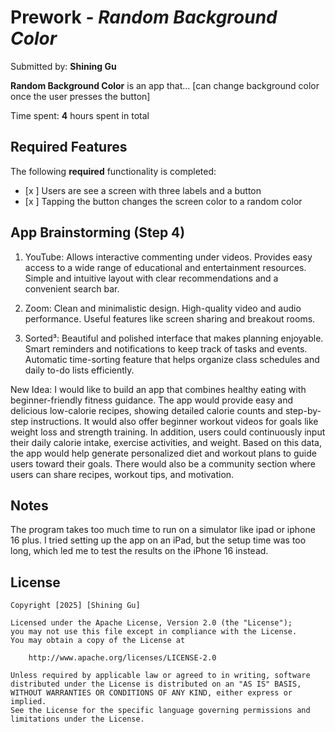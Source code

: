 # Prework - *Random Background Color*

Submitted by: **Shining Gu**

**Random Background Color** is an app that... [can change background color once the user presses the button] 

Time spent: **4** hours spent in total

## Required Features

The following **required** functionality is completed:

- [x ] Users are see a screen with three labels and a button
- [x ] Tapping the button changes the screen color to a random color

## App Brainstorming (Step 4)
1. YouTube:
Allows interactive commenting under videos.
Provides easy access to a wide range of educational and entertainment resources.
Simple and intuitive layout with clear recommendations and a convenient search bar.

2. Zoom:
Clean and minimalistic design.
High-quality video and audio performance.
Useful features like screen sharing and breakout rooms.

3. Sorted³:
Beautiful and polished interface that makes planning enjoyable.
Smart reminders and notifications to keep track of tasks and events.
Automatic time-sorting feature that helps organize class schedules and daily to-do lists efficiently.

New Idea:
I would like to build an app that combines healthy eating with beginner-friendly fitness guidance. 
The app would provide easy and delicious low-calorie recipes, showing detailed calorie counts and step-by-step instructions. 
It would also offer beginner workout videos for goals like weight loss and strength training. 
In addition, users could continuously input their daily calorie intake, exercise activities, and weight. 
Based on this data, the app would help generate personalized diet and workout plans to guide users toward their goals. 
There would also be a community section where users can share recipes, workout tips, and motivation.

## Notes

The program takes too much time to run on a simulator like ipad or iphone 16 plus. 
I tried setting up the app on an iPad, but the setup time was too long, which led me to test the results on the iPhone 16 instead.

## License

    Copyright [2025] [Shining Gu]

    Licensed under the Apache License, Version 2.0 (the "License");
    you may not use this file except in compliance with the License.
    You may obtain a copy of the License at

        http://www.apache.org/licenses/LICENSE-2.0

    Unless required by applicable law or agreed to in writing, software
    distributed under the License is distributed on an "AS IS" BASIS,
    WITHOUT WARRANTIES OR CONDITIONS OF ANY KIND, either express or implied.
    See the License for the specific language governing permissions and
    limitations under the License.
